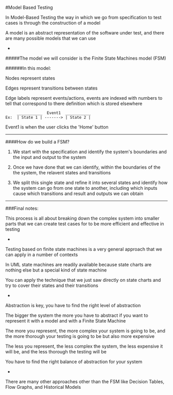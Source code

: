 #Model Based Testing

In Model-Based Testing the way in which we go from specification to test cases is through the construction of a model

A model is an abstract representation of the software under test, and there are many possible models that we can use

-

#####The model we will consider is the Finite State Machines model (FSM)

######In this model:

Nodes represent states

Edges represent transitions between states

Edge labels represent events/actions, events are indexed with numbers to tell that correspond to there definition which is stored elsewhere

```
     ___________  Event1  ___________
Ex:  | State 1 | -------> | State 2 |
```

Event1 is when the user clicks the 'Home' button

***

####How do we build a FSM?

1. We start with the specification and identify the system's boundaries and the input and output to the system

2. Once we have done that we can identify, within the boundaries of the the system, the relavent states and transitions

3. We split this single state and refine it into several states and identify how the system can go from one state to another, including which inputs cause which transitions and result and outputs we can obtain

***

###Final notes:

This process is all about breaking down the complex system into smaller parts that we can create test cases for to be more efficient and effective in testing

-

Testing based on finite state machines is a very general approach that we can apply in a number of contexts

In UML state machines are readily available because state charts are nothing else but a special kind of state machine

You can apply the technique that we just saw directly on state charts and try to cover their states and their transitions

-

Abstraction is key, you have to find the right level of abstraction

The bigger the system the more you have to abstract if you want to represent it with a model and with a Finite State Machine

The more you represent, the more complex your system is going to be, and the more thorough your testing is going to be but also more expensive

The less you represent, the less complex the system, the less expensive it will be, and the less thorough the testing will be

You have to find the right balance of abstraction for your system

-

There are many other approaches other than the FSM like Decision Tables, Flow Graphs, and Historical Models
